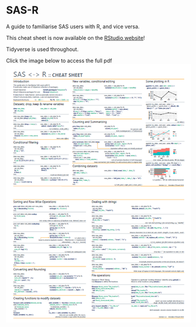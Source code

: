 # SAS-R
A guide to familiarise SAS users with R, and vice versa.

This cheat sheet is now available on the [RStudio website](https://www.rstudio.com/resources/cheatsheets/)!

Tidyverse is used throughout.

Click the image below to access the full pdf 
[![Preview image](/images/sas_r_image.png)](https://github.com/brendanjodowd/SAS-R/blob/master/sas-r%20cheatsheet.pdf)


